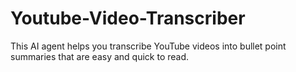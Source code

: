 # Youtube-Video-Transcriber
This AI agent helps you transcribe YouTube videos into bullet point summaries that are easy and quick to read.
